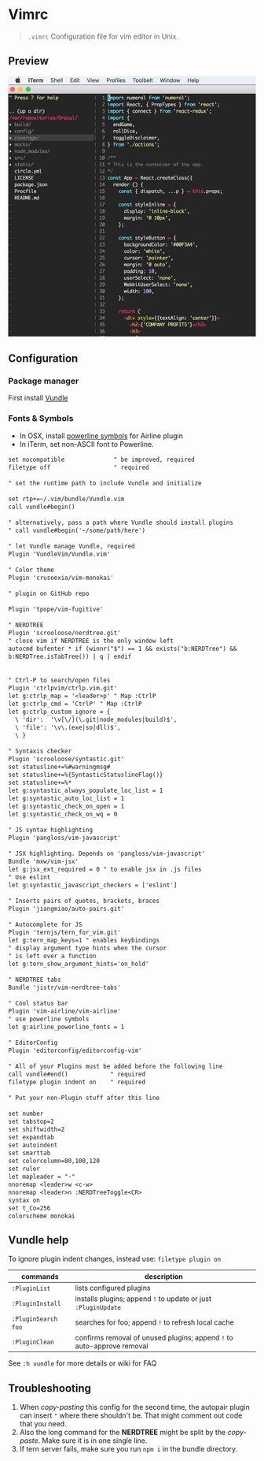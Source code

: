 # Vimrc

> `.vimrc` Configuration file for vim editor in Unix.

## Preview

![](vim-preview.png)

## Configuration

### Package manager

First install [Vundle](https://github.com/VundleVim/Vundle.Vim)

### Fonts & Symbols

- In OSX, install [powerline symbols](https://powerline.readthedocs.org/en/latest/installation/linux.html#font-installation) for Airline plugin 
- In iTerm, set non-ASCII font to Powerline.

```
set nocompatible              " be improved, required
filetype off                  " required

" set the runtime path to include Vundle and initialize

set rtp+=~/.vim/bundle/Vundle.vim
call vundle#begin()

" alternatively, pass a path where Vundle should install plugins
" call vundle#begin('~/some/path/here')

" let Vundle manage Vundle, required
Plugin 'VundleVim/Vundle.vim'

" Color theme
Plugin 'crusoexia/vim-monokai'

" plugin on GitHub repo

Plugin 'tpope/vim-fugitive'

" NERDTREE
Plugin 'scrooloose/nerdtree.git'
" close vim if NERDTREE is the only window left
autocmd bufenter * if (winnr("$") == 1 && exists("b:NERDTree") && b:NERDTree.isTabTree()) | q | endif 


" Ctrl-P to search/open files
Plugin 'ctrlpvim/ctrlp.vim.git'
let g:ctrlp_map = '<leader>p' " Map :CtrlP
let g:ctrlp_cmd = 'CtrlP' " Map :CtrlP
let g:ctrlp_custom_ignore = {
  \ 'dir':  '\v[\/](\.git|node_modules|build)$',
  \ 'file': '\v\.(exe|so|dll)$',
  \ }

" Syntaxis checker
Plugin 'scrooloose/syntastic.git'
set statusline+=%#warningmsg#
set statusline+=%{SyntasticStatuslineFlag()}
set statusline+=%*
let g:syntastic_always_populate_loc_list = 1
let g:syntastic_auto_loc_list = 1
let g:syntastic_check_on_open = 1
let g:syntastic_check_on_wq = 0

" JS syntax highlighting
Plugin 'pangloss/vim-javascript'

" JSX highlighting. Depends on 'pangloss/vim-javascript'
Bundle 'mxw/vim-jsx'
let g:jsx_ext_required = 0 " to enable jsx in .js files
" Use eslint
let g:syntastic_javascript_checkers = ['eslint'] 

" Inserts pairs of quotes, brackets, braces
Plugin 'jiangmiao/auto-pairs.git'

" Autocomplete for JS
Plugin 'ternjs/tern_for_vim.git'
let g:tern_map_keys=1 " enables keybindings
" display argument type hints when the cursor
" is left over a function
let g:tern_show_argument_hints='on_hold' 

" NERDTREE tabs
Bundle 'jistr/vim-nerdtree-tabs'

" Cool status bar
Plugin 'vim-airline/vim-airline'
" use powerline symbols
let g:airline_powerline_fonts = 1

" EditorConfig
Plugin 'editorconfig/editorconfig-vim'

" All of your Plugins must be added before the following line
call vundle#end()            " required
filetype plugin indent on    " required

" Put your non-Plugin stuff after this line

set number
set tabstop=2
set shiftwidth=2
set expandtab
set autoindent
set smarttab
set colorcolumn=80,100,120
set ruler
let mapleader = "-"
nnoremap <leader>w <c-w>
nnoremap <leader>n :NERDTreeToggle<CR>
syntax on
set t_Co=256
colorscheme monokai
```

## Vundle help

To ignore plugin indent changes, instead use:
`filetype plugin on`

commands | description
-------- | -----------
`:PluginList` | lists configured plugins
`:PluginInstall` | installs plugins; append `!` to update or just `:PluginUpdate`
`:PluginSearch foo` | searches for foo; append `!` to refresh local cache
`:PluginClean` | confirms removal of unused plugins; append `!` to auto-approve removal

See `:h vundle` for more details or wiki for FAQ

## Troubleshooting

1. When *copy-pasting* this config for the second time, the autopair plugin can insert `"` where there
shouldn't be.  That might comment out code that you need.
2. Also the long command for the **NERDTREE** might be split by the *copy-paste*. Make sure it is in one single line.
3. If tern server fails, make sure you run `npm i` in the bundle directory.